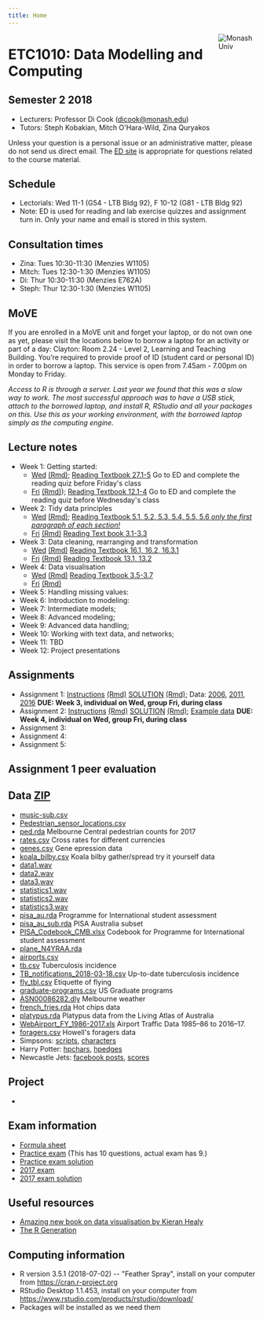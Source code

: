 ```yaml
---
title: Home
---
```


[<img src="img/M.png" style="max-width:15%;min-width:40px;float:right;" alt="Monash Univ" />](https://monash.edu)

# ETC1010: Data Modelling and Computing

## Semester 2 2018

- Lecturers: Professor Di Cook (dicook@monash.edu)
- Tutors: Steph Kobakian, Mitch O'Hara-Wild, Zina Quryakos

Unless your question is a personal issue or an administrative matter, please do not send us direct email. The [ED site](https://edstem.org/courses/2714/) is appropriate for questions related to the course material.

## Schedule

- Lectorials: Wed 11-1 (G54 - LTB Bldg 92), F 10-12 (G81 - LTB Bldg 92)
- Note: ED is used for reading and lab exercise quizzes and assignment turn in. Only your name and email is stored in this system.

## Consultation times

- Zina: Tues 10:30-11:30 (Menzies W1105)
- Mitch: Tues 12:30-1:30 (Menzies W1105)
- Di: Thur 10:30-11:30 (Menzies E762A)
- Steph: Thur 12:30-1:30 (Menzies W1105)

## MoVE

If you are enrolled in a MoVE unit and forget your laptop, or do not own one as yet, please visit the locations below to borrow a laptop for an activity or part of a day:
Clayton: Room 2.24 - Level 2, Learning and Teaching Building. You’re required to provide proof of ID (student card or personal ID) in order to borrow a laptop. This service is open from 7.45am - 7.00pm on Monday to Friday.

*Access to R is through a server. Last year we found that this was a slow way to work. The most successful approach was to have a USB stick, attach to the borrowed laptop, and install R, RStudio and all your packages on this. Use this as your working environment, with the borrowed laptop simply as the computing engine.*

## Lecture notes

- Week 1: Getting started: 
    - [Wed](https://ebsmonash.shinyapps.io/lecture1a_intro/) [(Rmd)](http://dmac.dicook.org/lectures/lecture1a/lecture1a_intro.Rmd); [Reading Textbook 27.1-5](http://r4ds.had.co.nz/r-markdown.html) Go to ED and complete the reading quiz before Friday's class
    - [Fri](https://ebsmonash.shinyapps.io/lecture1b_intro/) [(Rmd)](http://dmac.dicook.org/lectures/lecture1b/lecture1b_intro.Rmd)); [Reading Textbook 12.1-4](http://r4ds.had.co.nz/tidy-data.html) Go to ED and complete the reading quiz before Wednesday's class
- Week 2: Tidy data principles
    - [Wed](https://ebsmonash.shinyapps.io/lecture2a_tidydata) [(Rmd)](http://dmac.dicook.org/lectures/lecture2a/lecture2a_tidydata.Rmd);  [Reading Textbook 5.1, 5.2, 5.3, 5.4, 5.5, 5.6 *only the first paragraph of each section!*](http://r4ds.had.co.nz/transform.html)
    - [Fri](https://ebsmonash.shinyapps.io/lecture2b_tidydata) [(Rmd)](http://dmac.dicook.org/lectures/lecture2b/lecture2b_tidydata.Rmd) [Reading Text book 3.1-3.3](http://r4ds.had.co.nz/data-visualisation.html)
- Week 3: Data cleaning, rearranging and transformation
    - [Wed](https://ebsmonash.shinyapps.io/lecture3a_basicvis) [(Rmd)](http://dmac.dicook.org/lectures/lecture3a/lecture3a_basicvis.Rmd) [Reading Textbook 16.1, 16.2, 16.3.1](http://r4ds.had.co.nz/dates-and-times.html)
    - [Fri](https://ebsmonash.shinyapps.io/lecture3b_time) [(Rmd)](http://dmac.dicook.org/lectures/lecture3b/lecture3b_time.Rmd) [Reading Textbook 13.1, 13.2](http://r4ds.had.co.nz/relational-data.html)
- Week 4: Data visualisation
   - [Wed](https://ebsmonash.shinyapps.io/lecture4a_relational) [(Rmd)](http://dmac.dicook.org/lectures/lecture4a/lecture4a_relational.Rmd) [Reading Textbook 3.5-3.7](http://r4ds.had.co.nz/data-visualisation.html)
   - [Fri](https://ebsmonash.shinyapps.io/lecture4b_visualisation) [(Rmd)](http://dmac.dicook.org/lectures/lecture4b/lecture4b_visualisation.Rmd)
- Week 5: Handling missing values: 
- Week 6: Introduction to modeling: 
- Week 7: Intermediate models; 
- Week 8: Advanced modeling;
- Week 9: Advanced data handling; 
- Week 10: Working with text data, and networks;
- Week 11: TBD
- Week 12: Project presentations

<!--
https://www.monash.edu/policy-bank/academic/education/learning-and-teaching
-->
		 
## Assignments

- Assignment 1: [Instructions](assignments/assignment1.html) [(Rmd)](assignments/assignment1.Rmd) [SOLUTION](assignments/assignment1_solution.html) [(Rmd)](assignments/assignment1_solution.Rmd); Data: [2006](assignments/data/ABS_ed_age_sex_2006.xlsx), [2011](assignments/data/ABS_ed_age_sex_2011.xlsx), [2016](assignments/data/ABS_ed_age_sex_2016.xlsx) **DUE: Week 3, individual on Wed, group Fri, during class**
- Assignment 2: [Instructions](assignments/assignment2.html) [(Rmd)](assignments/assignment2.Rmd) [SOLUTION]() [(Rmd)](); [Example data](assignments/data/meter1.csv) **DUE: Week 4, individual on Wed, group Fri, during class**
- Assignment 3:
- Assignment 4:
- Assignment 5:

## Assignment 1 peer evaluation

<!--
[Peer evaluation assignments](evaluation_assignment.csv)

- 1_PUORG_0101_CTE [zip](assignments/assignment1_2018/1_PUORG_0101_CTE.zip)
- Agridat [zip](assignments/assignment1_2018/Agridat.zip)
- Blueberries [zip](assignments/assignment1_2018/Blueberries.zip)
- Bomrang [zip](assignments/assignment1_2018/Bomrang.zip)
- Data Confusion [zip](assignments/assignment1_2018/Data Confusion.zip)
- Eagles [zip](assignments/assignment1_2018/Eagles.zip)
- GeoZoo [zip](assignments/assignment1_2018/GeoZoo.zip)
- Infinite [zip](assignments/assignment1_2018/Infinite.zip)
- nine-nine [zip](assignments/assignment1_2018/nine-nine.zip)
- Paperclip [zip](assignments/assignment1_2018/Paperclip.zip)
- R Rated [zip](assignments/assignment1_2018/R Rated.zip)
- R studio artists [zip](assignments/assignment1_2018/R studio artists.zip)
- R44 [zip](assignments/assignment1_2018/R44.zip)
- RnR [zip](assignments/assignment1_2018/RnR.zip)
- Team Rocket [zip](assignments/assignment1_2018/Team Rocket.zip)
- The Standard Deviations [zip](assignments/assignment1_2018/The Standard Deviations.zip)
- Thor [zip](assignments/assignment1_2018/Thor.zip)
- Titanic{float=False} [zip](assignments/assignment1_2018/Titanic{float=False}.zip)
-->

## Data [ZIP](http://dmac.netlify.com/lectures/data/alldata.zip) 

- [music-sub.csv](http://dmac.dicook.org/lectures/data/music-sub.csv)
- [Pedestrian_sensor_locations.csv](http://dmac.dicook.org/lectures/data/Pedestrian_sensor_locations.csv)
- [ped.rda](http://dmac.dicook.org/lectures/data/ped.rda) Melbourne Central pedestrian counts for 2017
- [rates.csv](http://dmac.dicook.org/lectures/data/rates.csv) Cross rates for different currencies
- [genes.csv](http://dmac.dicook.org/lectures/data/genes.csv) Gene epression data
- [koala_bilby.csv](http://dmac.dicook.org/lectures/data/koala_bilby.csv) Koala bilby gather/spread try it yourself data
- [data1.wav](http://dmac.dicook.org/lectures/data/data1.wav)
- [data2.wav](http://dmac.dicook.org/lectures/data/data2.wav)
- [data3.wav](http://dmac.dicook.org/lectures/data/data3.wav)
- [statistics1.wav](http://dmac.dicook.org/lectures/data/statistics1.wav)
- [statistics2.wav](http://dmac.dicook.org/lectures/data/statistics2.wav)
- [statistics3.wav](http://dmac.dicook.org/lectures/data/statistics3.wav)
- [pisa_au.rda](http://dmac.dicook.org/lectures/data/pisa_au.rda) Programme for International student assessment
- [pisa_au_sub.rda](http://dmac.dicook.org/lectures/lecture7a/data/pisa_au_sub.rda) PISA Australia subset
- [PISA_Codebook_CMB.xlsx](http://dmac.dicook.org/lectures/data/PISA_Codebook_CMB.xlsx) Codebook for Programme for International student assessment
- [plane_N4YRAA.rda](http://dmac.dicook.org/lectures/data/plane_N4YRAA.rda)
- [airports.csv](http://dmac.dicook.org/lectures/data/airports.csv)
- [tb.csv](http://dmac.dicook.org/lectures/data/tb.csv) Tuberculosis incidence
- [TB_notifications_2018-03-18.csv](http://dmac.dicook.org/lectures/data/TB_notifications_2018-03-18.csv) Up-to-date tuberculosis incidence
- [fly_tbl.csv](http://dmac.dicook.org/lectures/data/fly_tbl.csv) Etiquette of flying
- [graduate-programs.csv](http://dmac.dicook.org/lectures/data/graduate-programs.csv) US Graduate programs 
- [ASN00086282.dly](http://dmac.dicook.org/lectures/data/ASN00086282.dly) Melbourne weather
- [french_fries.rda](http://dmac.dicook.org/lectures/data/french_fries.rda) Hot chips data
- [platypus.rda](http://dmac.dicook.org/lectures/data/platypus.rda) Platypus data from the Living Atlas of Australia
- [WebAirport_FY_1986-2017.xls](http://dmac.dicook.org/lectures/data/WebAirport_FY_1986-2017.xls) Airport Traffic Data 1985–86 to 2016–17.
- [foragers.csv](http://dmac.dicook.org/lectures/data/foragers.csv) Howell's foragers data
- Simpsons: [scripts](http://dmac.dicook.org/lectures/data/simpsons_script_lines.csv), [characters](http://dmac.dicook.org/lectures/data/simpsons_characters.csv)
- Harry Potter: [hpchars](http://dmac.dicook.org/lectures/lecture10b/data/hpchars.rda), [hpedges](http://dmac.dicook.org/lectures/lecture10b/data/hpedges.rda)
- Newcastle Jets: [facebook posts](http://dmac.dicook.org/lectures/data/ncj_posts.rda), [scores](http://dmac.dicook.org/lectures/data/ncj.csv)


## Project

- 

## Exam information

- [Formula sheet](exam/formula_sheet.pdf)
- [Practice exam](exam/practice_exam2017.pdf) (This has 10 questions, actual exam has 9.)
- [Practice exam solution](exam/practice_exam2017_solution.pdf)
- [2017 exam](exam/exam2017.pdf) 
- [2017 exam solution](exam/exam2017_solution.pdf)

## Useful resources

- [Amazing new book on data visualisation by Kieran Healy](http://socviz.co/index.html#preface)
- [The R Generation](https://rss.onlinelibrary.wiley.com/doi/epdf/10.1111/j.1740-9713.2018.01169.x)

## Computing information

- R version 3.5.1 (2018-07-02) -- "Feather Spray", install on your computer from https://cran.r-project.org
- RStudio Desktop 1.1.453, install on your computer from https://www.rstudio.com/products/rstudio/download/
- Packages will be installed as we need them
